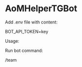 # AoMHelperTGBot

Add .env file with content:

BOT_API_TOKEN=key

Usage:

Run bot command: 

/team <name> <name> <name> <name> <name>
